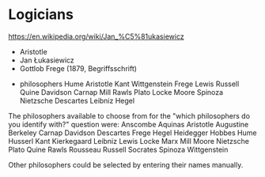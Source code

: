 # Logicians


https://en.wikipedia.org/wiki/Jan_%C5%81ukasiewicz

- Aristotle
- Jan Łukasiewicz
- Gottlob Frege (1879, Begriffsschrift)

* philosophers
  Hume
  Aristotle
  Kant
  Wittgenstein
  Frege
  Lewis
  Russell
  Quine
  Davidson
  Carnap
  Mill
  Rawls
  Plato
  Locke
  Moore
  Spinoza
  Nietzsche
  Descartes
  Leibniz
  Hegel

The philosophers available to choose from for the "which philosophers do you identify with?" question were:
Anscombe
Aquinas
Aristotle
Augustine
Berkeley
Carnap
Davidson
Descartes
Frege
Hegel
Heidegger
Hobbes
Hume
Husserl
Kant
Kierkegaard
Leibniz
Lewis
Locke
Marx
Mill
Moore
Nietzsche
Plato
Quine
Rawls
Rousseau
Russell
Socrates
Spinoza
Wittgenstein

Other philosophers could be selected by entering their names manually.

